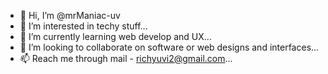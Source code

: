 - 👋 Hi, I’m @mrManiac-uv
- 👀 I’m interested in techy stuff...
- 🌱 I’m currently learning web develop and UX...
- 💞️ I’m looking to collaborate on software or web designs and interfaces...
- 📫 Reach me through mail - richyuvi2@gmail.com...

<!---
mrManiac-uv/mrManiac-uv is a ✨ special ✨ repository because its `README.md` (this file) appears on your GitHub profile.
You can click the Preview link to take a look at your changes.
--->
